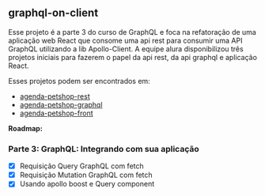## graphql-on-client

Esse projeto é a parte 3 do curso de GraphQL e foca na refatoração de uma aplicação web React que consome uma api rest para consumir uma API GraphQL utilizando a lib Apollo-Client. A equipe alura disponibilizou três projetos iniciais para fazerem o papel da api rest, da api graphql e aplicação React.

Esses projetos podem ser encontrados em:
  - [agenda-petshop-rest](https://github.com/juunegreiros/agenda-petshop-rest)
  - [agenda-petshop-graphql](https://github.com/juunegreiros/agenda-petshop-graphql)
  - [agenda-petshop-front](https://github.com/juunegreiros/agenda-petshop-front)

**Roadmap:**

### Parte 3: GraphQL: Integrando com sua aplicação
- [x] Requisição Query GraphQL com fetch
- [x] Requisição Mutation GraphQL com fetch
- [x] Usando apollo boost e Query component